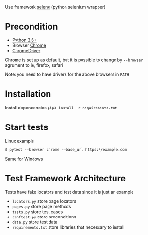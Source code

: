 Use framework [selene](https://github.com/yashaka/selene) (python selenium wrapper)

# Precondition

* [Python 3.6+](https://www.python.org/)
* Browser [Chrome](https://www.google.com/chrome/)
* [ChromeDriver](https://chromedriver.chromium.org/)

Chrome is set up as default, but it is possible to change by `--browser` agrument to ie, firefox, safari 

Note: you need to have drivers for the above browsers in `PATH` 


# Installation

Install dependencies `pip3 install -r requirements.txt`

# Start tests

Linux example
```
$ pytest --browser chrome --base_url https://example.com
```

Same for Windows  

# Test Framework Architecture  

Tests have fake locators and test data since it is just an example  

- `locators.py` store page locators  
- `pages.py` store page methods  
- `tests.py` store test cases  
- `conftest.py` store preconditions 
- `data.py` store test data  
- `requirements.txt` store libraries that necessary to install  